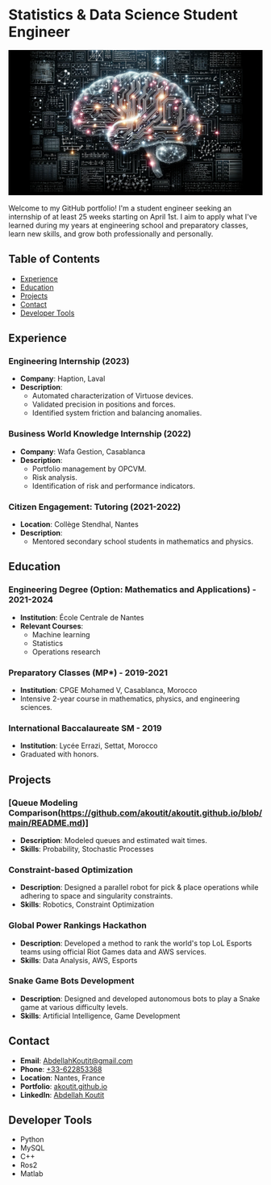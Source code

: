 # Statistics & Data Science Student Engineer

![Portfolio Banner](Banner_.png)

Welcome to my GitHub portfolio! I'm a student engineer seeking an internship of at least 25 weeks starting on April 1st. I aim to apply what I've learned during my years at engineering school and preparatory classes, learn new skills, and grow both professionally and personally.

## Table of Contents

- [Experience](#experience)
- [Education](#education)
- [Projects](#projects)
- [Contact](#contact)
- [Developer Tools](#developer-tools)

## Experience

### Engineering Internship (2023)

- **Company**: Haption, Laval
- **Description**: 
  - Automated characterization of Virtuose devices.
  - Validated precision in positions and forces.
  - Identified system friction and balancing anomalies.

### Business World Knowledge Internship (2022)

- **Company**: Wafa Gestion, Casablanca
- **Description**: 
  - Portfolio management by OPCVM.
  - Risk analysis.
  - Identification of risk and performance indicators.

### Citizen Engagement: Tutoring (2021-2022)

- **Location**: Collège Stendhal, Nantes
- **Description**: 
  - Mentored secondary school students in mathematics and physics.

## Education

### Engineering Degree (Option: Mathematics and Applications) - 2021-2024

- **Institution**: École Centrale de Nantes
- **Relevant Courses**:
  - Machine learning
  - Statistics
  - Operations research

### Preparatory Classes (MP*) - 2019-2021

- **Institution**: CPGE Mohamed V, Casablanca, Morocco
- Intensive 2-year course in mathematics, physics, and engineering sciences.

### International Baccalaureate SM - 2019

- **Institution**: Lycée Errazi, Settat, Morocco
- Graduated with honors.

## Projects

### [Queue Modeling Comparison(https://github.com/akoutit/akoutit.github.io/blob/main/README.md)]

- **Description**: Modeled queues and estimated wait times.
- **Skills**: Probability, Stochastic Processes

### Constraint-based Optimization

- **Description**: Designed a parallel robot for pick & place operations while adhering to space and singularity constraints.
- **Skills**: Robotics, Constraint Optimization

### Global Power Rankings Hackathon

- **Description**: Developed a method to rank the world's top LoL Esports teams using official Riot Games data and AWS services.
- **Skills**: Data Analysis, AWS, Esports

### Snake Game Bots Development

- **Description**: Designed and developed autonomous bots to play a Snake game at various difficulty levels.
- **Skills**: Artificial Intelligence, Game Development

## Contact

- **Email**: [AbdellahKoutit@gmail.com](mailto:abdellahkoutit@gmail.com)
- **Phone**: [+33-622853368](tel:+33-622853368)
- **Location**: Nantes, France
- **Portfolio**: [akoutit.github.io](https://akoutit.github.io)
- **LinkedIn**: [Abdellah Koutit](https://www.linkedin.com/in/abdellah-koutit-5ab9851a4/)

## Developer Tools

- Python
- MySQL
- C++
- Ros2
- Matlab
